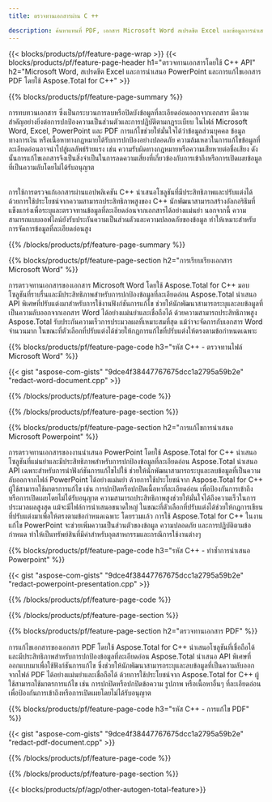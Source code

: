 ```yaml
---
title: ตรวจทานเอกสารผ่าน C ++ 

description: ค้นหาแทนที่ PDF, เอกสาร Microsoft Word สเปรดชีต Excel และข้อมูลการนำเสนอ PowerPoint ผ่านแอปพลิเคชัน C ++ รหัส C++ อยู่ในรายการ
---
```


{{< blocks/products/pf/feature-page-wrap >}}
{{< blocks/products/pf/feature-page-header h1="ตรวจทานเอกสารโดยใช้ C++ API" h2="Microsoft Word, สเปรดชีต Excel และการนำเสนอ PowerPoint และการแก้ไขเอกสาร PDF โดยใช้ Aspose.Total for C++" >}}

{{% blocks/products/pf/feature-page-summary %}}

การทบทวนเอกสาร ซึ่งเป็นกระบวนการลบหรือปิดบังข้อมูลที่ละเอียดอ่อนออกจากเอกสาร มีความสำคัญอย่างยิ่งต่อการปกป้องความเป็นส่วนตัวและการปฏิบัติตามกฎระเบียบ ในไฟล์ Microsoft Word, Excel, PowerPoint และ PDF การแก้ไขช่วยให้มั่นใจได้ว่าข้อมูลส่วนบุคคล ข้อมูลทางการเงิน หรือเนื้อหาทางกฎหมายได้รับการปกป้องอย่างปลอดภัย ความล้มเหลวในการแก้ไขข้อมูลที่ละเอียดอ่อนอาจนำไปสู่ผลลัพธ์ร้ายแรง เช่น ความรับผิดทางกฎหมายหรือความเสียหายต่อชื่อเสียง ดังนั้นการแก้ไขเอกสารจึงเป็นสิ่งจำเป็นในการลดความเสี่ยงที่เกี่ยวข้องกับการเข้าถึงหรือการเปิดเผยข้อมูลที่เป็นความลับโดยไม่ได้รับอนุญาต<br /><br />

การใช้การตรวจแก้เอกสารผ่านแอปพลิเคชัน C++ นำเสนอโซลูชันที่มีประสิทธิภาพและปรับแต่งได้ ด้วยการใช้ประโยชน์จากความสามารถประสิทธิภาพสูงของ C++ นักพัฒนาสามารถสร้างอัลกอริธึมที่แข็งแกร่งเพื่อระบุและตรวจทานข้อมูลที่ละเอียดอ่อนจากเอกสารได้อย่างแม่นยำ นอกจากนี้ ความสามารถแบบออฟไลน์ยังรับประกันความเป็นส่วนตัวและความปลอดภัยของข้อมูล ทำให้เหมาะสำหรับการจัดการข้อมูลที่ละเอียดอ่อนสูง 

{{% /blocks/products/pf/feature-page-summary  %}}

{{% blocks/products/pf/feature-page-section  h2="การเรียบเรียงเอกสาร Microsoft Word" %}}

การตรวจทานเอกสารของเอกสาร Microsoft Word โดยใช้ Aspose.Total for C++ มอบโซลูชันที่ราบรื่นและมีประสิทธิภาพสำหรับการปกป้องข้อมูลที่ละเอียดอ่อน Aspose.Total นำเสนอ API พิเศษที่ปรับแต่งมาสำหรับการใช้งานฟังก์ชันการแก้ไข ช่วยให้นักพัฒนาสามารถระบุและลบข้อมูลที่เป็นความลับออกจากเอกสาร Word ได้อย่างแม่นยำและเชื่อถือได้ ด้วยความสามารถประสิทธิภาพสูง Aspose.Total รับประกันความเร็วการประมวลผลที่เหมาะสมที่สุด แม้ว่าจะจัดการกับเอกสาร Word จำนวนมาก ในขณะที่ตัวเลือกที่ปรับแต่งได้ช่วยให้กฎการแก้ไขที่ปรับแต่งให้ตรงตามข้อกำหนดเฉพาะ

{{% blocks/products/pf/feature-page-code h3="รหัส C++ - ตรวจทานไฟล์ Microsoft Word" %}}

{{< gist "aspose-com-gists" "9dce4f38447767675dcc1a2795a59b2e" "redact-word-document.cpp" >}}

{{% /blocks/products/pf/feature-page-code  %}}

{{% /blocks/products/pf/feature-page-section %}}

{{% blocks/products/pf/feature-page-section  h2="การแก้ไขการนำเสนอ Microsoft Powerpoint" %}}

การตรวจทานเอกสารของงานนำเสนอ PowerPoint โดยใช้ Aspose.Total for C++ นำเสนอโซลูชันที่แม่นยำและมีประสิทธิภาพสำหรับการปกป้องข้อมูลที่ละเอียดอ่อน Aspose.Total นำเสนอ API เฉพาะสำหรับการนำฟังก์ชันการแก้ไขไปใช้ ช่วยให้นักพัฒนาสามารถระบุและลบข้อมูลที่เป็นความลับออกจากไฟล์ PowerPoint ได้อย่างแม่นยำ ด้วยการใช้ประโยชน์จาก Aspose.Total for C++ ผู้ใช้สามารถใช้มาตรการแก้ไข เช่น การปกปิดหรือปกปิดเนื้อหาที่ละเอียดอ่อน เพื่อป้องกันการเข้าถึงหรือการเปิดเผยโดยไม่ได้รับอนุญาต ความสามารถประสิทธิภาพสูงช่วยให้มั่นใจได้ถึงความเร็วในการประมวลผลสูงสุด แม้จะมีไฟล์การนำเสนอขนาดใหญ่ ในขณะที่ตัวเลือกที่ปรับแต่งได้ช่วยให้กฎการเขียนที่ปรับแต่งมาเพื่อให้ตรงตามข้อกำหนดเฉพาะ โดยรวมแล้ว การใช้ Aspose.Total for C++ ในงานแก้ไข PowerPoint จะช่วยเพิ่มความเป็นส่วนตัวของข้อมูล ความปลอดภัย และการปฏิบัติตามข้อกำหนด ทำให้เป็นทรัพย์สินที่มีค่าสำหรับอุตสาหกรรมและกรณีการใช้งานต่างๆ

{{% blocks/products/pf/feature-page-code h3="รหัส C++ - ทำซ้ำการนำเสนอ Powerpoint" %}}

{{< gist "aspose-com-gists" "9dce4f38447767675dcc1a2795a59b2e" "redact-powerpoint-presentation.cpp" >}}

{{% /blocks/products/pf/feature-page-code  %}}

{{% /blocks/products/pf/feature-page-section %}}


{{% blocks/products/pf/feature-page-section  h2="ตรวจทานเอกสาร PDF" %}}

การแก้ไขเอกสารของเอกสาร PDF โดยใช้ Aspose.Total for C++ นำเสนอโซลูชันที่เชื่อถือได้และมีประสิทธิภาพสำหรับการปกป้องข้อมูลที่ละเอียดอ่อน Aspose.Total นำเสนอ API พิเศษที่ออกแบบมาเพื่อใช้ฟังก์ชันการแก้ไข ซึ่งช่วยให้นักพัฒนาสามารถระบุและลบข้อมูลที่เป็นความลับออกจากไฟล์ PDF ได้อย่างแม่นยำและเชื่อถือได้ ด้วยการใช้ประโยชน์จาก Aspose.Total for C++ ผู้ใช้สามารถใช้มาตรการแก้ไข เช่น การปกปิดหรือปกปิดข้อความ รูปภาพ หรือเนื้อหาอื่นๆ ที่ละเอียดอ่อน เพื่อป้องกันการเข้าถึงหรือการเปิดเผยโดยไม่ได้รับอนุญาต

{{% blocks/products/pf/feature-page-code h3="รหัส C++ - การแก้ไข PDF" %}}

{{< gist "aspose-com-gists" "9dce4f38447767675dcc1a2795a59b2e" "redact-pdf-document.cpp" >}}

{{% /blocks/products/pf/feature-page-code  %}}

{{% /blocks/products/pf/feature-page-section %}}

{{< blocks/products/pf/agp/other-autogen-total-feature>}}